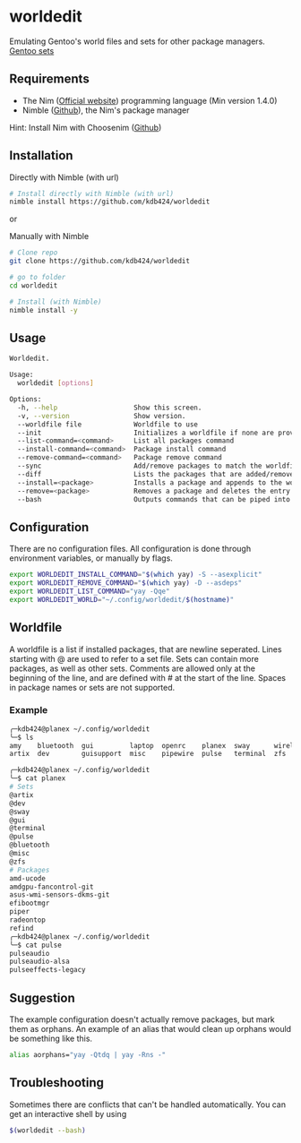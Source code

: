 # worldedit
Emulating Gentoo's world files and sets for other package managers.
[Gentoo sets](https://wiki.gentoo.org/wiki//etc/portage/sets)

## Requirements

- The Nim ([Official website](https://nim-lang.org/)) programming language (Min version 1.4.0)
- Nimble ([Github](https://github.com/nim-lang/nimble)), the Nim's package manager

Hint: Install Nim with Choosenim ([Github](https://github.com/dom96/choosenim))

## Installation
Directly with Nimble (with url)

```bash
# Install directly with Nimble (with url)
nimble install https://github.com/kdb424/worldedit
```

or

Manually with Nimble

```bash
# Clone repo
git clone https://github.com/kdb424/worldedit

# go to folder
cd worldedit

# Install (with Nimble)
nimble install -y
```

## Usage
```bash
Worldedit.

Usage:
  worldedit [options]

Options:
  -h, --help                   Show this screen.
  -v, --version                Show version.
  --worldfile file             Worldfile to use
  --init                       Initializes a worldfile if none are provided
  --list-command=<command>     List all packages command
  --install-command=<command>  Package install command
  --remove-command=<command>   Package remove command
  --sync                       Add/remove packages to match the worldfile
  --diff                       Lists the packages that are added/removed
  --install=<package>          Installs a package and appends to the worldfile
  --remove=<package>           Removes a package and deletes the entry in the worldfile
  --bash                       Outputs commands that can be piped into bash
```

## Configuration
There are no configuration files. All configuration is done through environment
variables, or manually by flags.

```bash
export WORLDEDIT_INSTALL_COMMAND="$(which yay) -S --asexplicit"
export WORLDEDIT_REMOVE_COMMAND="$(which yay) -D --asdeps"
export WORLDEDIT_LIST_COMMAND="yay -Qqe"
export WORLDEDIT_WORLD="~/.config/worldedit/$(hostname)"

```

## Worldfile
A worldfile is a list if installed packages, that are newline seperated.
Lines starting with @ are used to refer to a set file. Sets can contain
more packages, as well as other sets. Comments are allowed only at the
beginning of the line, and are defined with # at the start of the line.
Spaces in package names or sets are not supported.

### Example
```bash
╭─kdb424@planex ~/.config/worldedit
╰─$ ls
amy    bluetooth  gui         laptop  openrc    planex  sway      wireless
artix  dev        guisupport  misc    pipewire  pulse   terminal  zfs

╭─kdb424@planex ~/.config/worldedit
╰─$ cat planex
# Sets
@artix
@dev
@sway
@gui
@terminal
@pulse
@bluetooth
@misc
@zfs
# Packages
amd-ucode
amdgpu-fancontrol-git
asus-wmi-sensors-dkms-git
efibootmgr
piper
radeontop
refind
╭─kdb424@planex ~/.config/worldedit
╰─$ cat pulse
pulseaudio
pulseaudio-alsa
pulseeffects-legacy
```

## Suggestion
The example configuration doesn't actually remove packages, but mark them
as orphans. An example of an alias that would clean up orphans would be
something like this.
```bash
alias aorphans="yay -Qtdq | yay -Rns -"
```

## Troubleshooting
Sometimes there are conflicts that can't be handled automatically. You can
get an interactive shell by using
```bash
$(worldedit --bash)﻿
```
